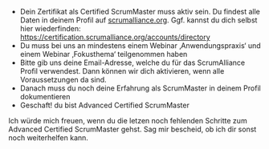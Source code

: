 - Dein Zertifikat als Certified ScrumMaster muss aktiv sein. Du findest alle Daten in deinem Profil auf <a href="http://scrumalliance.org" rel="noopener" class="external-link" target="_blank" style="color:#e4afaff;">scrumalliance.org</a><span style="color:#e4afaff;">.</span> Ggf. kannst du dich selbst hier wiederfinden: https://certification.scrumalliance.org/accounts/directory
- Du muss bei uns an mindestens einem Webinar ‚Anwendungspraxis‘ und einem Webinar ‚Fokusthema‘ teilgenommen haben
- Bitte gib uns deine Email-Adresse, welche du für das ScrumAlliance Profil verwendest. Dann können wir dich aktivieren, wenn alle Voraussetzungen da sind.
- Danach muss du noch deine Erfahrung als ScrumMaster in deinem Profil dokumentieren
- Geschaft! du bist Advanced Certified ScrumMaster

Ich würde mich freuen, wenn du die letzen noch fehlenden Schritte zum Advanced Certified ScrumMaster gehst. Sag mir bescheid, ob ich dir sonst noch weiterhelfen kann.